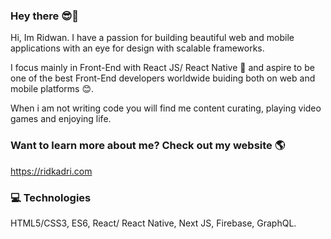### Hey there 😎👋 
Hi, Im Ridwan. I have a passion for building beautiful web and mobile applications with an eye for design with scalable frameworks.<br> 

I focus mainly in Front-End with React JS/ React Native 📱 and aspire to be one of the best Front-End developers worldwide buiding both on web and mobile platforms 😊.<br>

When i am not writing code you will find me content curating, playing video games and enjoying life.	


### Want to learn more about me? Check out my website 🌎
https://ridkadri.com

### 💻 Technologies
HTML5/CSS3, ES6, React/ React Native, Next JS, Firebase, GraphQL. 
